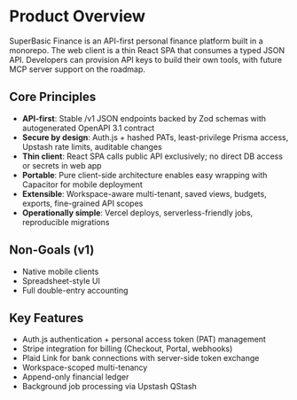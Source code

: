 # Product Overview

SuperBasic Finance is an API-first personal finance platform built in a monorepo. The web client is a thin React SPA that consumes a typed JSON API. Developers can provision API keys to build their own tools, with future MCP server support on the roadmap.

## Core Principles

- **API-first**: Stable /v1 JSON endpoints backed by Zod schemas with autogenerated OpenAPI 3.1 contract
- **Secure by design**: Auth.js + hashed PATs, least-privilege Prisma access, Upstash rate limits, auditable changes
- **Thin client**: React SPA calls public API exclusively; no direct DB access or secrets in web app
- **Portable**: Pure client-side architecture enables easy wrapping with Capacitor for mobile deployment
- **Extensible**: Workspace-aware multi-tenant, saved views, budgets, exports, fine-grained API scopes
- **Operationally simple**: Vercel deploys, serverless-friendly jobs, reproducible migrations

## Non-Goals (v1)

- Native mobile clients
- Spreadsheet-style UI
- Full double-entry accounting

## Key Features

- Auth.js authentication + personal access token (PAT) management
- Stripe integration for billing (Checkout, Portal, webhooks)
- Plaid Link for bank connections with server-side token exchange
- Workspace-scoped multi-tenancy
- Append-only financial ledger
- Background job processing via Upstash QStash
